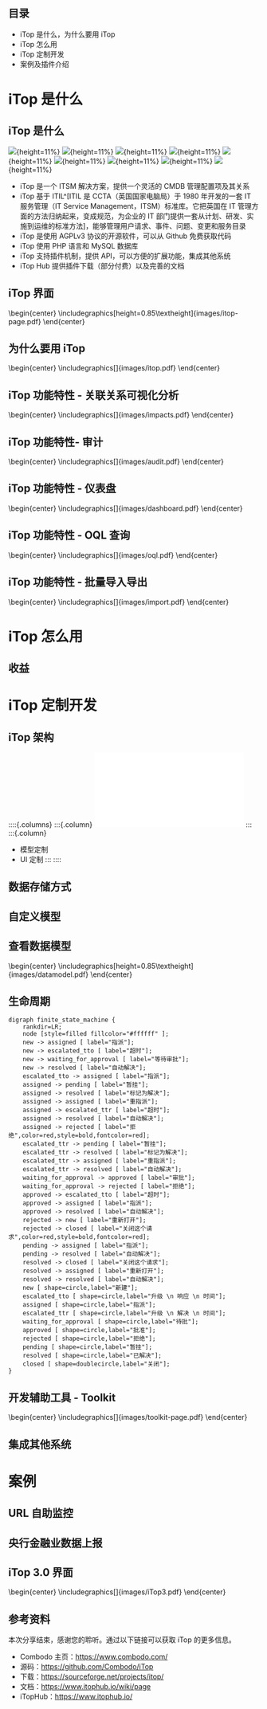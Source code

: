 ## 目录
- iTop 是什么，为什么要用 iTop
- iTop 怎么用
- iTop 定制开发
- 案例及插件介绍

# iTop 是什么

## iTop 是什么

![](images/logo.svg){height=11%}
![](images/itil.svg){height=11%}
![](images/cmdb.svg){height=11%}
![](images/php.svg){height=11%}
![](images/mysql.svg){height=11%}
![](images/github.svg){height=11%}
![](images/agpl.svg){height=11%}
![](images/plugin.svg){height=11%}
![](images/api.svg){height=11%}

- iTop 是一个 ITSM 解决方案，提供一个灵活的 CMDB 管理配置项及其关系
- iTop 基于 ITIL^[ITIL 是 CCTA（英国国家电脑局）于 1980 年开发的一套 IT 服务管理（IT Service Management，ITSM）标准库。它把英国在 IT 管理方面的方法归纳起来，变成规范，为企业的 IT 部门提供一套从计划、研发、实施到运维的标准方法]，能够管理用户请求、事件、问题、变更和服务目录
- iTop 是使用 AGPLv3 协议的开源软件，可以从 Github 免费获取代码
- iTop 使用 PHP 语言和 MySQL 数据库
- iTop 支持插件机制，提供 API，可以方便的扩展功能，集成其他系统
- iTop Hub 提供插件下载（部分付费）以及完善的文档

## iTop 界面

\begin{center}
\includegraphics[height=0.85\textheight]{images/itop-page.pdf}
\end{center}

## 为什么要用 iTop
\begin{center}
\includegraphics[]{images/itop.pdf}
\end{center}

## iTop 功能特性 - 关联关系可视化分析
\begin{center}
\includegraphics[]{images/impacts.pdf}
\end{center}

## iTop 功能特性- 审计

\begin{center}
\includegraphics[]{images/audit.pdf}
\end{center}

## iTop 功能特性 - 仪表盘
\begin{center}
\includegraphics[]{images/dashboard.pdf}
\end{center}

## iTop 功能特性 - OQL 查询
\begin{center}
\includegraphics[]{images/oql.pdf}
\end{center}
## iTop 功能特性 - 批量导入导出

\begin{center}
\includegraphics[]{images/import.pdf}
\end{center}

# iTop 怎么用

## 收益

# iTop 定制开发

## iTop 架构

::::{.columns}
:::{.column}
![](images/itop-architecture.pdf)
:::
:::{.column}
- 模型定制
- UI 定制
:::
::::

## 数据存储方式
## 自定义模型

## 查看数据模型
\begin{center}
\includegraphics[height=0.85\textheight]{images/datamodel.pdf}
\end{center}

## 生命周期

```{#fig:userrequest2 .plot:dot height=85% caption="UserRequest 生命周期"}
digraph finite_state_machine {
	rankdir=LR;
	node [style=filled fillcolor="#ffffff" ];
	new -> assigned [ label="指派"];
	new -> escalated_tto [ label="超时"];
	new -> waiting_for_approval [ label="等待审批"];
	new -> resolved [ label="自动解决"];
	escalated_tto -> assigned [ label="指派"];
	assigned -> pending [ label="暂挂"];
	assigned -> resolved [ label="标记为解决"];
	assigned -> assigned [ label="重指派"];
	assigned -> escalated_ttr [ label="超时"];
	assigned -> resolved [ label="自动解决"];
	assigned -> rejected [ label="拒绝",color=red,style=bold,fontcolor=red];
	escalated_ttr -> pending [ label="暂挂"];
	escalated_ttr -> resolved [ label="标记为解决"];
	escalated_ttr -> assigned [ label="重指派"];
	escalated_ttr -> resolved [ label="自动解决"];
	waiting_for_approval -> approved [ label="审批"];
	waiting_for_approval -> rejected [ label="拒绝"];
	approved -> escalated_tto [ label="超时"];
	approved -> assigned [ label="指派"];
	approved -> resolved [ label="自动解决"];
	rejected -> new [ label="重新打开"];
	rejected -> closed [ label="关闭这个请求",color=red,style=bold,fontcolor=red];
	pending -> assigned [ label="指派"];
	pending -> resolved [ label="自动解决"];
	resolved -> closed [ label="关闭这个请求"];
	resolved -> assigned [ label="重新打开"];
	resolved -> resolved [ label="自动解决"];
	new [ shape=circle,label="新建"];
	escalated_tto [ shape=circle,label="升级 \n 响应 \n 时间"];
	assigned [ shape=circle,label="指派"];
	escalated_ttr [ shape=circle,label="升级 \n 解决 \n 时间"];
	waiting_for_approval [ shape=circle,label="待批"];
	approved [ shape=circle,label="批准"];
	rejected [ shape=circle,label="拒绝"];
	pending [ shape=circle,label="暂挂"];
	resolved [ shape=circle,label="已解决"];
	closed [ shape=doublecircle,label="关闭"];
}
```

## 开发辅助工具 - Toolkit
\begin{center}
\includegraphics[]{images/toolkit-page.pdf}
\end{center}

## 集成其他系统

# 案例

## URL 自助监控

## 央行金融业数据上报

## iTop 3.0 界面

\begin{center}
\includegraphics[]{images/iTop3.pdf}
\end{center}

## 参考资料

本次分享结束，感谢您的聆听。通过以下链接可以获取 iTop 的更多信息。

- Combodo 主页：https://www.combodo.com/
- 源码：https://github.com/Combodo/iTop
- 下载：https://sourceforge.net/projects/itop/
- 文档：https://www.itophub.io/wiki/page
- iTopHub：https://www.itophub.io/